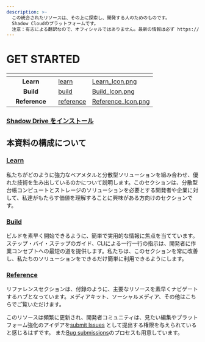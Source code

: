```yaml
---
description: >-
  この統合されたリソースは、その上に探索し、開発する人のためのものです。
  Shadow Cloudのプラットフォームです。
  注意：有志による翻訳なので、オフィシャルではありません。最新の情報は必ず https://docs.shadow.cloud を確認してください。
---
```


# GET STARTED

<table data-view="cards"><thead><tr><th></th><th align="center"></th><th></th><th data-hidden data-card-target data-type="content-ref"></th><th data-hidden data-card-cover data-type="files"></th></tr></thead><tbody><tr><td></td><td align="center"><strong>Learn</strong></td><td></td><td><a href="learn/">learn</a></td><td><a href=".gitbook/assets/Learn_Icon.png">Learn_Icon.png</a></td></tr><tr><td></td><td align="center"><strong>Build</strong></td><td></td><td><a href="build/">build</a></td><td><a href=".gitbook/assets/Build_Icon.png">Build_Icon.png</a></td></tr><tr><td></td><td align="center"><strong>Reference</strong></td><td></td><td><a href="reference/">reference</a></td><td><a href=".gitbook/assets/Reference_Icon.png">Reference_Icon.png</a></td></tr></tbody></table>

### [Shadow Drive をインストール](build/)

## 本資料の構成について

### [**Learn**](learn/)

私たちがどのように強力なベアメタルと分散型ソリューションを組み合わせ、優れた技術を生み出しているのかについて説明します。このセクションは、分散型台帳コンピュートとストレージのソリューションを必要とする開発者や企業に対して、私達がもたらす価値を理解することに興味がある方向けのセクションです。

### [**Build**](build/)

ビルドを素早く開始できるように、簡単で実用的な情報に焦点を当てています。ステップ・バイ・ステップのガイド、CLIによる一行一行の指示は、開発者に作業コンセプトへの最短の道を提供します。私たちは、このセクションを常に改善し、私たちのソリューションをできるだけ簡単に利用できるようにします。

### [**Reference**](reference/)

リファレンスセクションは、付録のように、主要なリソースを素早くナビゲートするハブとなっています。メディアキット、ソーシャルメディア、その他はこちらでご覧いただけます。

このリソースは頻繁に更新され、開発者コミュニティは、見たい編集やプラットフォーム強化のアイデアを[submit Issues](https://github.com/GenesysGo/shadow-drive/issues) として提出する権限を与えられていると感じるはずです。 また[Bug submissions](https://github.com/GenesysGo/shdw-drive-bug-reports)のプロセスも用意しています。

